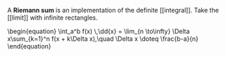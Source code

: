A **Riemann sum** is an implementation of the definite [[integral]]. Take the [[limit]] with infinite rectangles.

\begin{equation}
\int_a^b f(x) \\,\dd{x} = \lim_{n \to\infty} \Delta x\sum_{k=1}^n f(x + k\Delta x),\quad \Delta x \doteq \frac{b-a}{n}
\end{equation}